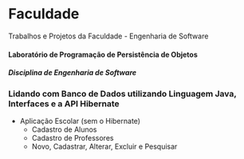 <h1>Faculdade</h1>
<p>Trabalhos e Projetos da Faculdade - Engenharia de Software</p>
<h4>Laboratório de Programação de Persistência de Objetos</h4>
<h5>Disciplina de Engenharia de Software</h5>
<h3>Lidando com Banco de Dados utilizando Linguagem Java, Interfaces e a API Hibernate</h3>
<ul>
<li>Aplicação Escolar (sem o Hibernate)
  <ul>
    <li>Cadastro de Alunos</li>
    <li>Cadastro de Professores</li>
    <li>Novo, Cadastrar, Alterar, Excluir e Pesquisar</li>
  </ul>
</li>
<!--
<li>Agenda UniAcademia
<br>lorem ipsum
</li>
-->
</ul>
